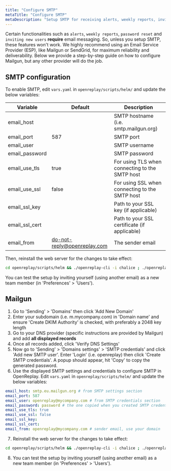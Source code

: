 ```yaml
---
title: "Configure SMTP"
metaTitle: "Configure SMTP"
metaDescription: "Setup SMTP for receiving alerts, weekly reports, inviting new users to OpenReplay and resetting passwords."
---
```


Certain functionalities such as `alerts`, `weekly reports`, `password reset` and `inviting new users` **require** email messaging. So, unless you setup SMTP, these features won't work. We highly recommend using an Email Service Provider (ESP), like Mailgun or SendGrid, for maximum reliability and deliverability. Below we provide a step-by-step guide on how to configure Mailgun, but any other provider will do the job.

## SMTP configuration

To enable SMTP, edit `vars.yaml` in `openreplay/scripts/helm/` and update the below variables:

| Variable | Default | Description |
|----------|-------------|-------------|
| email_host |  | SMTP hostname (i.e. smtp.mailgun.org) |
| email_port | 587 | SMTP port |
| email_user |  | SMTP username|
| email_password |  | SMTP password |
| email_use_tls | true | For using TLS when connecting to the SMTP host |
| email_use_ssl | false | For using SSL when connecting to the SMTP host |
| email_ssl_key |  | Path to your SSL key (if applicable) |
| email_ssl_cert |  | Path to your SSL certificate (if applicable) |
| email_from | do-not-reply@openreplay.com | The sender email |

Then, reinstall the web server for the changes to take effect:

```bash
cd openreplay/scripts/helm && ./openreplay-cli -i chalice ; ./openreplay-cli -i alerts
```

You can test the setup by inviting yourself (using another email) as a new team member (in 'Preferences' > 'Users').

## Mailgun

1. Go to 'Sending' > 'Domains' then click 'Add New Domain'
2. Enter your subdomain (i.e. m.mycompany.com) in 'Domain name' and ensure 'Create DKIM Authority' is checked, with preferably a 2048 key length
3. Go to your DNS provider (specific instructions are provided by Mailgun) and add **all displayed records**
4. Once all records added, click 'Verify DNS Settings'
5. Now go to 'Sending' > 'Domains settings' > 'SMTP credentials' and click 'Add new SMTP user'. Enter 'Login' (i.e. openreplay) then click 'Create SMTP credentials'. A popup should appear, hit 'Copy' to copy the generated password.
6. Use the displayed SMTP settings and credentials to configure SMTP in OpenReplay. Edit `vars.yaml` in `openreplay/scripts/helm/` and update the below variables:

```yaml
email_host: smtp.eu.mailgun.org # from SMTP settings section
email_port: 587
email_user: openreplay@mycompany.com # from SMTP credentials section
email_password: password # the one copied when you created SMTP credentials
email_use_tls: true
email_use_ssl: false
email_ssl_key:
email_ssl_cert:
email_from: openreplay@mycompany.com # sender email, use your domain
```

7. Reinstall the web server for the changes to take effect:

```bash
cd openreplay/scripts/helm && ./openreplay-cli -i chalice ; ./openreplay-cli -i alerts
```

8. You can test the setup by inviting yourself (using another email) as a new team member (in 'Preferences' > 'Users').

